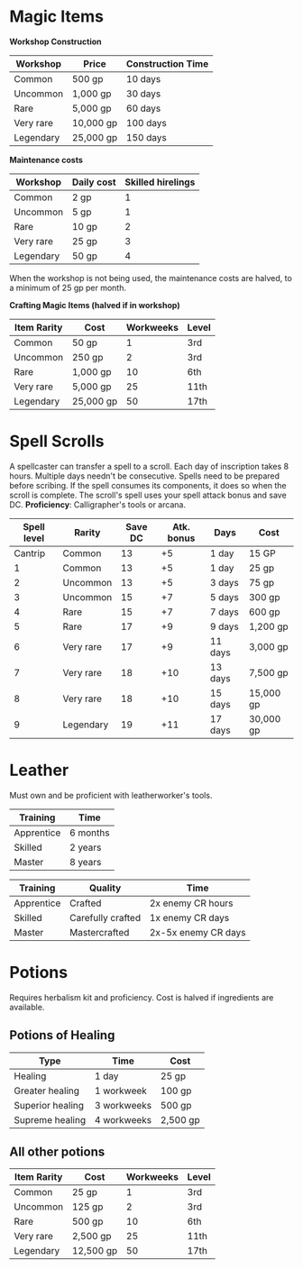 # Magic Items
**Workshop Construction**

Workshop | Price | Construction Time
-- | -- | --
Common | 500 gp | 10 days
Uncommon | 1,000 gp | 30 days
Rare | 5,000 gp | 60 days
Very rare | 10,000 gp | 100 days
Legendary | 25,000 gp | 150 days

**Maintenance costs**

Workshop | Daily cost | Skilled hirelings
-- | -- | --
Common | 2 gp | 1
Uncommon | 5 gp | 1
Rare | 10 gp | 2
Very rare | 25 gp | 3
Legendary | 50 gp | 4

When the workshop is not being used, the maintenance costs are halved, to a minimum of 25 gp per month.

**Crafting Magic Items (halved if in workshop)**

Item Rarity | Cost | Workweeks | Level
-- | -- | -- | --
Common | 50 gp | 1 | 3rd
Uncommon | 250 gp | 2 | 3rd
Rare | 1,000 gp | 10 | 6th
Very rare | 5,000 gp | 25 | 11th
Legendary | 25,000 gp | 50 | 17th

# Spell Scrolls
A spellcaster can transfer a spell to a scroll. Each day of inscription takes 8 hours. Multiple days needn't be consecutive. Spells need to be prepared before scribing. If the spell consumes its components, it does so when the scroll is complete. The scroll's spell uses your spell attack bonus and save DC.
**Proficiency**: Calligrapher's tools or arcana.


Spell level | Rarity | Save DC | Atk. bonus| Days | Cost 
-- | -- | -- | -- | -- | --
Cantrip | Common | 13 | +5 | 1 day | 15 GP 
1 | Common | 13 | +5 | 1 day | 25 gp 
2 | Uncommon | 13 | +5 | 3 days | 75 gp 
3 | Uncommon | 15 | +7 | 5 days | 300 gp 
4 | Rare | 15 | +7 | 7 days | 600 gp 
5 | Rare | 17 | +9 | 9 days | 1,200 gp 
6 | Very rare | 17 | +9 | 11 days | 3,000 gp 
7 | Very rare | 18 | +10 | 13 days | 7,500 gp 
8 | Very rare | 18 | +10 | 15 days | 15,000 gp 
9 | Legendary | 19 | +11 | 17 days | 30,000 gp 

# Leather
Must own and be proficient with leatherworker's tools.

Training  | Time
-- | --
Apprentice | 6 months
Skilled | 2 years
Master | 8 years

Training | Quality | Time
-- | -- | --
Apprentice | Crafted | 2x enemy CR hours
Skilled | Carefully crafted | 1x enemy CR days
Master | Mastercrafted | 2x-5x enemy CR days

# Potions
Requires herbalism kit and proficiency. Cost is halved if ingredients are available.
## Potions of Healing
Type | Time | Cost
-- | -- | --
Healing | 1 day | 25 gp
Greater healing | 1 workweek | 100 gp
Superior healing | 3 workweeks | 500 gp
Supreme healing | 4 workweeks | 2,500 gp

## All other potions
Item Rarity | Cost | Workweeks | Level
-- | -- | -- | --
Common | 25 gp | 1 | 3rd
Uncommon | 125 gp | 2 | 3rd
Rare | 500 gp | 10 | 6th
Very rare | 2,500 gp | 25 | 11th
Legendary | 12,500 gp | 50 | 17th